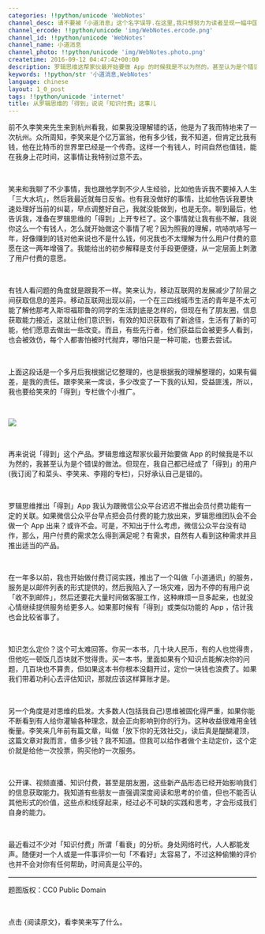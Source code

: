 ```yaml
---
categories: !!python/unicode 'WebNotes'
channel_desc: 请不要被「小道消息」这个名字误导.在这里,我只想努力为读者呈现一幅中国互联网的清明上河图.
channel_ercode: !!python/unicode 'img/WebNotes.ercode.png'
channel_id: !!python/unicode 'WebNotes'
channel_name: 小道消息
channel_photo: !!python/unicode 'img/WebNotes.photo.png'
createtime: 2016-09-12 04:47:42+00:00
description: 罗辑思维这帮家伙最开始要做 App 的时候我是不以为然的，甚至认为是个错误的做法
keywords: !!python/str '小道消息,WebNotes'
language: chinese
layout: 1_0_post
tags: !!python/unicode 'internet'
title: 从罗辑思维的「得到」说说「知识付费」这事儿
---
```

<div class="rich_media_content" id="js_content">
<p>
         前不久李笑来先生来到杭州看我，如果我没理解错的话，他是为了我而特地来了一次杭州。众所周知，李笑来是个亿万富翁，他有多少钱，我不知道，但肯定比我有钱，他在比特币的世界里已经是一个传奇。这样一个有钱人，时间自然也值钱，能在我身上花时间，这事情让我特别过意不去。
        </p>
<p>
<br/>
</p>
<p>
         笑来和我聊了不少事情，我也跟他学到不少人生经验，比如他告诉我不要掉入人生「三大水坑」，然后我最近就每日反省。也有我没做好的事情，比如他告诉我要快速处理好当前的纠葛，早点调整好自己，我就没能做到，也是无奈。聊到最后，他告诉我，准备在罗辑思维的「得到」上开专栏了。这个事情就让我有些不解，我说你这么一个有钱人，怎么就开始做这个事情了呢？因为照我的理解，吭哧吭哧写一年，好像赚到的钱对他来说也不是什么钱，何况我也不太理解为什么用户付费的意愿在这一两年增强了。我能给出的初步解释是支付手段更便捷，从一定层面上刺激了用户付费的意愿。
        </p>
<p>
<br/>
</p>
<p>
         有钱人看问题的角度就是跟我不一样。笑来认为，移动互联网的发展减少了阶层之间获取信息的差异。移动互联网出现以前，一个在三四线城市生活的青年是不太可能了解他那考入斯坦福耶鲁的同学的生活到底是怎样的，但现在有了朋友圈，信息获取能力接近，这就让他们意识到，有效的知识获取有了新途径，生活有了新的可能，他们愿意去做出一些改变。而且，有些先行者，他们获益后会被更多人看到，也会被效仿，每个人都害怕被时代抛弃，哪怕只是一种可能，也要去尝试。
        </p>
<p>
<br/>
</p>
<p>
         上面这段话是一个多月后我根据记忆整理的，也是根据我的理解整理的，如果有偏差，是我的责任。跟李笑来一席谈，多少改变了一下我的认知，受益匪浅，所以，我也要给笑来的「得到」专栏做个小推广。
        </p>
<p>
<br/>
</p>
<p>
<img data-ratio="0.884375" data-s="300,640" data-src="" data-type="png" data-w="640" src="{{ '/img/ow5rEn8QGlHv7cT1uISqsqqBu4tEktPH2uwZmF9MO2eAxguHOnU2CSWADWzonXQJWWia9OhNgv6KmtMWicDbia0qw.png' | prepend: site.img | replace: '//','/' }}"/>
<br/>
</p>
<p>
<br/>
</p>
<p>
         再来说说「得到」这个产品。罗辑思维这帮家伙最开始要做 App 的时候我是不以为然的，我甚至认为是个错误的做法。但现在，我自己都已经成了「得到」的用户(我订阅了和菜头、李笑来、李翔的专栏)，只好承认自己是错的。
        </p>
<p>
<br/>
</p>
<p>
         罗辑思维推出「得到」App 我认为跟微信公众平台迟迟不推出会员付费功能有一定的关联。如果微信公众平台早点把会员付费的能力放出来，罗辑思维团队会不会做一个 App 出来？或许不会。可是，不知出于什么考虑，微信公众平台没有动作，那么，用户付费的需求怎么得到满足呢？有需求，自然有人看到这种需求并且推出适当的产品。
        </p>
<p>
<br/>
</p>
<p>
         在一年多以前，我也开始做付费订阅实践，推出了一个叫做「小道通讯」的服务，服务是以邮件列表的形式提供的，然后我陷入了一场灾难，因为不停的有用户说「收不到邮件」，然后还要花大量时间做客服工作，这种麻烦一旦多起来，也就没心情继续提供服务给更多人。如果那时候有「得到」或类似功能的 App ，估计我也会比较省事了。
        </p>
<p>
<br/>
</p>
<p>
         知识怎么定价？这个可太难回答。你买一本书，几十块人民币，有的人也觉得贵，但他吃一顿饭几百块就不觉得贵。买一本书，里面如果有个知识点能解决你的问题，几百块也不算贵，但如果这本书你根本没翻开过，定价一块钱也浪费了。如果我们带着功利心去评估知识，那就应该这样算账才是。
        </p>
<p>
<br/>
</p>
<p>
         另一个角度是对思维的启发。大多数人(包括我自己)思维被固化得严重，如果你能不断看到有人给你灌输各种理念，就会正向影响到你的行为。这种收益很难用金钱衡量。李笑来几年前有篇文章，叫做「放下你的无效社交」，读后真是醍醐灌顶，这篇文章对我而言，值多少钱？我不知道。但我可以给作者做个主动定价，这个定价就是给他一次投票，购买他的一次服务。
        </p>
<p>
<br/>
</p>
<p>
         公开课、视频直播、知识付费，甚至是朋友圈，这些新产品形态已经开始影响我们的信息获取能力。我知道有些朋友一直强调深度阅读和思考的价值，但也不能否认其他形式的价值，这些点和线穿起来，经过必不可缺的实践和思考，才会形成我们自身的能力。
        </p>
<p>
<br/>
</p>
<p>
         最近看过不少对「知识付费」所谓「看衰」的分析。身处网络时代，人人都能发声。随便对一个人或是一件事评价一句「不看好」太容易了，不过这种偷懒的评价也并不会对你有任何帮助，时间真是公平的。
        </p>
<hr style="font-family: Lato, Helvetica, Arial, freesans, clean, sans-serif; border-right-width: 0px; border-bottom-width: 0px; border-left-width: 0px; border-top-style: solid; border-top-color: rgb(234, 234, 234); height: 1px; margin-top: 1em; margin-bottom: 1em; color: rgb(51, 51, 51); white-space: normal;"/>
<p>
         题图版权：CC0 Public Domain
        </p>
<p>
<br/>
</p>
<p>
         点击 {阅读原文}，看李笑来写了什么。
        </p>
</div>